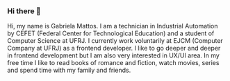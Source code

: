 ### Hi there 👋

Hi, my name is Gabriela Mattos. I am a technician in Industrial Automation by CEFET (Federal Center for Technological Education) and a student of Computer Science at UFRJ. I currently work voluntarily at EJCM (Computer Company at UFRJ) as a frontend developer. I like to go deeper and deeper in frontend development but I am also very interested in UX/UI area. In my free time I like to read books of romance and fiction, watch movies, series and spend time with my family and friends.
